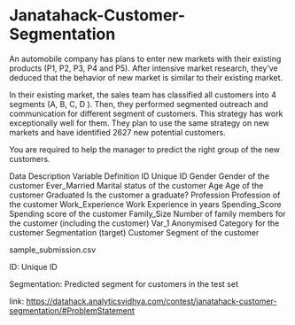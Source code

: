 # Janatahack-Customer-Segmentation

An automobile company has plans to enter new markets with their existing products (P1, P2, P3, P4 and P5). After intensive market research, they’ve deduced that the behavior of new market is similar to their existing market. 

In their existing market, the sales team has classified all customers into 4 segments (A, B, C, D ). Then, they performed segmented outreach and communication for different segment of customers. This strategy has work exceptionally well for them. They plan to use the same strategy on new markets and have identified 2627 new potential customers. 

You are required to help the manager to predict the right group of the new customers.



Data Description 
Variable	Definition
ID	Unique ID
Gender	Gender of the customer
Ever_Married	Marital status of the customer
Age	Age of the customer
Graduated	Is the customer a graduate?
Profession	Profession of the customer
Work_Experience	Work Experience in years
Spending_Score	Spending score of the customer
Family_Size	Number of family members for the customer (including the customer)
Var_1	Anonymised Category for the customer
Segmentation	(target) Customer Segment of the customer

sample_submission.csv

ID: Unique ID

Segmentation: Predicted segment for customers in the test set

link: https://datahack.analyticsvidhya.com/contest/janatahack-customer-segmentation/#ProblemStatement

